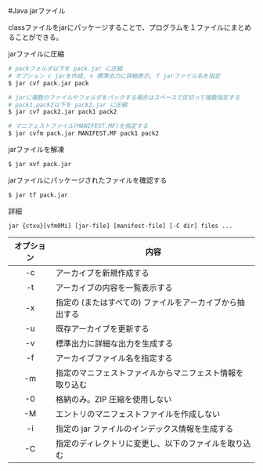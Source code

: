 #Java jarファイル

classファイルをjarにパッケージすることで、プログラムを１ファイルにまとめることができる。

jarファイルに圧縮

~~~sh
# packフォルダ以下を pack.jar に圧縮
# オプション c jarを作成, v 標準出力に詳細表示, f jarファイル名を指定
$ jar cvf pack.jar pack

# jarに複数のファイルやフォルダをパックする場合はスペースで区切って複数指定する
# pack1,pack2以下を pack2.jar に圧縮
$ jar cvf pack2.jar pack1 pack2

# マニフェストファイル(MANIFEST.MF)を指定する
$ jar cvfm pack.jar MANIFEST.MF pack1 pack2
~~~

jarファイルを解凍

~~~sh
$ jar xvf pack.jar
~~~

jarファイルにパッケージされたファイルを確認する

~~~sh
$ jar tf pack.jar
~~~

詳細  
~~~
jar {ctxu}[vfm0Mi] [jar-file] [manifest-file] [-C dir] files ...  
~~~

|オプション|内容|
|:--:|---|
|-c | アーカイブを新規作成する
|-t | アーカイブの内容を一覧表示する
|-x | 指定の (またはすべての) ファイルをアーカイブから抽出する
|-u | 既存アーカイブを更新する
|-v | 標準出力に詳細な出力を生成する
|-f | アーカイブファイル名を指定する
|-m | 指定のマニフェストファイルからマニフェスト情報を取り込む
|-0 | 格納のみ。ZIP 圧縮を使用しない
|-M | エントリのマニフェストファイルを作成しない
|-i | 指定の jar ファイルのインデックス情報を生成する
|-C | 指定のディレクトリに変更し、以下のファイルを取り込む